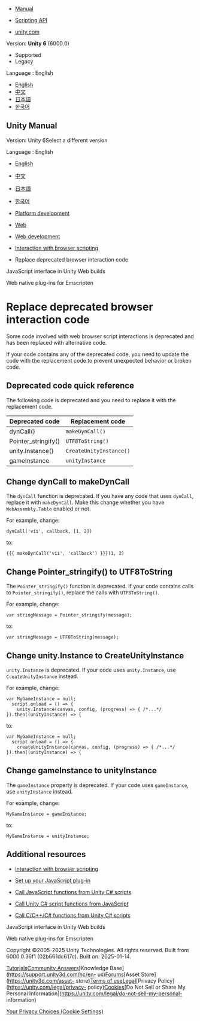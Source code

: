 [](https://docs.unity3d.com)

  * [Manual](../Manual/index.html)
  * [Scripting API](../ScriptReference/index.html)

  * [unity.com](https://unity.com/)

Version: **Unity 6** (6000.0)

  * Supported
  * Legacy

Language : English

  * [English](/Manual/web-interacting-browser-deprecated.html)
  * [中文](/cn/current/Manual/web-interacting-browser-deprecated.html)
  * [日本語](/ja/current/Manual/web-interacting-browser-deprecated.html)
  * [한국어](/kr/current/Manual/web-interacting-browser-deprecated.html)

[](https://docs.unity3d.com)

## Unity Manual

Version: Unity 6Select a different version

Language : English

  * [English](/Manual/web-interacting-browser-deprecated.html)
  * [中文](/cn/current/Manual/web-interacting-browser-deprecated.html)
  * [日本語](/ja/current/Manual/web-interacting-browser-deprecated.html)
  * [한국어](/kr/current/Manual/web-interacting-browser-deprecated.html)

  * [Platform development ](PlatformSpecific.html)
  * [Web](webgl.html)
  * [Web development](webgl-develop.html)
  * [Interaction with browser scripting](webgl-interactingwithbrowserscripting.html)
  * Replace deprecated browser interaction code

[](web-js-interface.html)

JavaScript interface in Unity Web builds

[](webgl-native-plugins-with-emscripten.html)

Web native plug-ins for Emscripten

# Replace deprecated browser interaction code

Some code involved with web browser script interactions is deprecated and has
been replaced with alternative code.

If your code contains any of the deprecated code, you need to update the code
with the replacement code to prevent unexpected behavior or broken code.

## Deprecated code quick reference

The following code is deprecated and you need to replace it with the
replacement code.

Deprecated code | Replacement code  
---|---  
dynCall() | `makeDynCall()`  
Pointer_stringify() | `UTF8ToString()`  
unity.Instance() | `CreateUnityInstance()`  
gameInstance | `unityInstance`  
  
## Change dynCall to makeDynCall

The `dynCall` function is deprecated. If you have any code that uses
`dynCall`, replace it with `makeDynCall`. Make this change whether you have
`WebAssembly.Table` enabled or not.

For example, change:

    
    
    dynCall('vii', callback, [1, 2])
    

to:

    
    
    {{{ makeDynCall('vii', 'callback') }}}(1, 2)
    

## Change Pointer_stringify() to UTF8ToString

The `Pointer_stringify()` function is deprecated. If your code contains calls
to `Pointer_stringify()`, replace the calls with `UTF8ToString()`.

For example, change:

    
    
    var stringMessage = Pointer_stringify(message);
    

to:

    
    
    var stringMessage = UTF8ToString(message);
    

## Change unity.Instance to CreateUnityInstance

`unity.Instance` is deprecated. If your code uses `unity.Instance`, use
`CreateUnityInstance` instead.

For example, change:

    
    
    var MyGameInstance = null;
      script.onload = () => {
        unity.Instance(canvas, config, (progress) => { /*...*/ }).then((unityInstance) => {
    

to:

    
    
    var MyGameInstance = null;
      script.onload = () => {
        createUnityInstance(canvas, config, (progress) => { /*...*/ }).then((unityInstance) => {
    

## Change gameInstance to unityInstance

The `gameInstance` property is deprecated. If your code uses `gameInstance`,
use `unityInstance` instead.

For example, change:

    
    
    MyGameInstance = gameInstance;
    

to:

    
    
    MyGameInstance = unityInstance;
    

## Additional resources

  * [Interaction with browser scripting](webgl-interactingwithbrowserscripting.html)

  * [Set up your JavaScript plug-in](web-interacting-browser-js.html)

  * [Call JavaScript functions from Unity C# scripts](web-interacting-browser-js-to-unity.html)

  * [Call Unity C# script functions from JavaScript](web-interacting-browser-unity-to-js.html)

  * [Call C/C++/C# functions from Unity C# scripts](web-interacting-browsers-c-to-unity.html)

[](web-js-interface.html)

JavaScript interface in Unity Web builds

[](webgl-native-plugins-with-emscripten.html)

Web native plug-ins for Emscripten

Copyright ©2005-2025 Unity Technologies. All rights reserved. Built from
6000.0.36f1 (02b661dc617c). Built on: 2025-01-14.

[Tutorials](https://learn.unity.com/)[Community
Answers](https://answers.unity3d.com)[Knowledge
Base](https://support.unity3d.com/hc/en-
us)[Forums](https://forum.unity3d.com)[Asset Store](https://unity3d.com/asset-
store)[Terms of
use](https://docs.unity3d.com/Manual/TermsOfUse.html)[Legal](https://unity.com/legal)[Privacy
Policy](https://unity.com/legal/privacy-
policy)[Cookies](https://unity.com/legal/cookie-policy)[Do Not Sell or Share
My Personal Information](https://unity.com/legal/do-not-sell-my-personal-
information)

[Your Privacy Choices (Cookie Settings)](javascript:void\(0\);)

